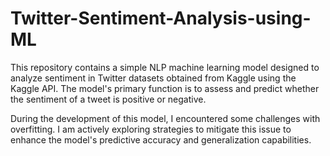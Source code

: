 # Twitter-Sentiment-Analysis-using-ML

This repository contains a simple NLP machine learning model designed to analyze sentiment in Twitter datasets obtained from Kaggle using the Kaggle API. The model's primary function is to assess and predict whether the sentiment of a tweet is positive or negative.

During the development of this model, I encountered some challenges with overfitting. I am actively exploring strategies to mitigate this issue to enhance the model's predictive accuracy and generalization capabilities.

